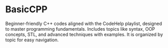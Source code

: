 # BasicCPP
Beginner-friendly C++ codes aligned with the CodeHelp playlist, designed to master programming fundamentals. Includes topics like syntax, OOP concepts, STL, and advanced techniques with examples. It is organized by topic for easy navigation.
